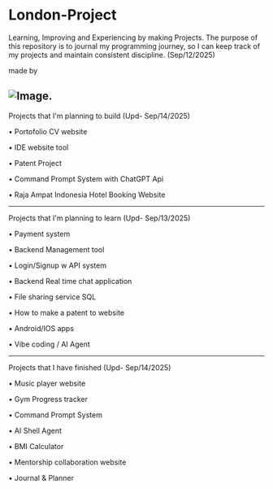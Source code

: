 # London-Project
Learning, Improving and Experiencing by making Projects.
The purpose of this repository is to journal my programming journey, so I can keep track of my projects and maintain consistent discipline. (Sep/12/2025)

made by 

![Image](https://github.com/user-attachments/assets/ba5fb303-a3d0-4370-9b54-850958f48bea).
--------------------------------------------------
Projects that I'm planning to build (Upd- Sep/14/2025)

  • Portofolio CV website
  
  • IDE website tool
  
  • Patent Project

  • Command Prompt System with ChatGPT Api

  • Raja Ampat Indonesia Hotel Booking Website
  
--------------------------------------------------
Projects that I'm planning to learn (Upd- Sep/13/2025)

  • Payment system
  
  • Backend Management tool
  
  • Login/Signup w API system
  
  • Backend Real time chat application
  
  • File sharing service SQL
  
  • How to make a patent to website
  
  • Android/IOS apps
  
  • Vibe coding / AI Agent
  
--------------------------------------------------
Projects that I have finished (Upd- Sep/14/2025)

  • Music player website
  
  • Gym Progress tracker

  • Command Prompt System

  • AI Shell Agent

  • BMI Calculator

  • Mentorship collaboration website

  • Journal & Planner

